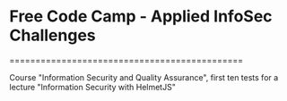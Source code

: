 # Free Code Camp - Applied InfoSec Challenges
=============================================

Course "Information Security and Quality Assurance", first ten tests for a lecture "Information Security with HelmetJS"
